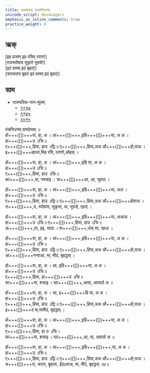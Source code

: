 ```yaml
---
title: वामदेव्यम् पञ्चनिधनम्
unicode_script: devanagari
emphasis_as_inline_comments: true
practice_weight: 0
---
```


## ऋक्

[इह प्रजाम् इह रयिम् रराण!]  
[रायस्पोषाय सुकृते भूयसे!]  
[इदं वामम् इदं बृहत्!]  
[चराचराय बृहत इदं वामम् इदं बृहत्!]

<div class="js_include" url="../Rk/kayA-nash-chitra.md"  newLevelForH1="2" includeTitle="true"> </div>


## साम

- पारम्परिक-गान-मूलम् 
  - [१९३७](https://archive.org/stream/sAmaveda-jaiminIya-paravastu-paramparA-docs/sAmaveda-paravastu-1937#page/n55/mode/1up)
  - [१९७५](https://archive.org/stream/sAmaveda-jaiminIya-paravastu-paramparA-docs/sAmaveda-paravastu-1975#page/n51/mode/2up)
  - [२०१५](https://archive.org/stream/sAmaveda-jaiminIya-paravastu-paramparA-docs/proxaNa-sAmAni#page/n3/mode/2up)

<div class="audioEmbed"  caption="रामानुजार्यः 1974 " src="https://archive.org/download/jaiminIya-sAma-gAna-paravastu-tradition-rAmAnuja/vAmadevyam-panchanidhanam.mp3"></div>
<div class="audioEmbed"  caption="गोपालार्यः 2015  " src="https://archive.org/download/jaiminIya-sAma-gAna-paravastu-tradition-gopAla-2015/vAmadevyam-panchanidhanam.mp3"></div>


पंचनिधनम् वामदेव्यम् ॥  
हो+++([])+++वा, हा, अ । आ+++([])+++,इहि+++([])+++या, अ अ ।  
हा+++([])+++उ ॥त्रिः॥  
ए+++([])+++,हिया, हाउ ॥द्विः॥ ए+++([])+++,हिया,अअ औ+++([])+++हो,वाअ ।  
इ+++([])+++हप्रजा,मिह रयिं, रराणो,ओहस् ।  

हो+++([])+++वा, हा, अ । आ+++([])+++,इहि या, अ अ ।  
हा+++([])+++उ ॥त्रिः॥  
ए+++([])+++,हिया, हाउ ॥त्रिः॥  
का+++([])+++,या, नश्चाइ । त्रा+++([])+++आ, आ, भूवात् ।

हो+++([])+++वा, हा, अ । आ+++([])+++,इहि+++([])+++या, अअ ।  
हा+++([])+++उ ॥त्रिः॥  
ए+++([])+++,हिया, हाउ ॥द्विः॥ ए+++([])+++,हिया,अअ औ+++([])+++होवाअ ।  
रा+++([])+++,य, स्पोषाय, सुकृता, या, भूयसे, एहस् ।

हो+++([])+++वा, हा, अ । आ+++([])+++,इहि+++([])+++या, अआअ ।  
हा+++([])+++उ ॥त्रिः॥
ए+++([])+++,हिया, हाउ ॥त्रिः॥  
ऊ+++([])+++,ता, इइ, सादा । वा+++([])+++,र्धस् सा, खाअ ।

हो+++([])+++वा, हा, अ । आ+++([])+++,इहि+++([])+++या, अ अ ।  
हा+++([])+++उ ॥त्रिः॥  
ए+++([])+++,हिया, हाउ ॥द्विः॥ ए+++([])+++,हिया,अअ औ+++([])+++हो,वाअ ।  
आ+++([])+++गन्वाआ, मा, मीदं, बृहद्धस् ।

हो+++([])+++वा, हा, अ । आ, इहि+++([])+++या, अ अ ।  
हा+++([])+++उ ॥त्रिः॥  
ए+++([])+++,हिया, हा+++([])+++उ ॥त्रिः॥  
का+++([])+++या, शचाइ । ष्ठा+++([])+++,आया, आवार्ता अ ॥

हो+++([])+++वा, हा, अ । आ, इ+++([])+++हि या, अ अ ।  
हा+++([])+++उ ॥त्रिः॥  
ए+++([])+++,हिया, हाउ ॥द्विः॥ ए+++([])+++,हिया,अअ औ+++([])+++हो,वाअ ।  
इ+++([])+++दं वा,मामीदं, बृहद्धस् ।

हो+++([])+++वा, हा, अ । आ+++([])+++,इहि+++([])+++या, अ अ ।  
हा+++([])+++उ ॥त्रिः॥  
ए+++([])+++,हिया, हा उ ॥त्रिः।  
का+++([])+++या, शचाइ । ष्ठा+++([])+++,आ, या, अवार्ता अ ॥

हो+++([])+++वा, हा, अ । आ+++([])+++,इहि+++([])+++,या, अ अ ।  
हा+++([])+++उ ॥त्रिः॥  
ए+++([])+++,हिया, हाउ ॥द्विः॥ ए+++([])+++,हिया,अअ औ+++([])+++हो,वाअ ।  
च+++([])+++रा, चराय, बॄहाता, ईदंoवाअ, मा, मीदं, बृहद्धस् ॥७॥

